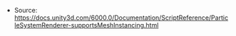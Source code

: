 * Source: https://docs.unity3d.com/6000.0/Documentation/ScriptReference/ParticleSystemRenderer-supportsMeshInstancing.html


